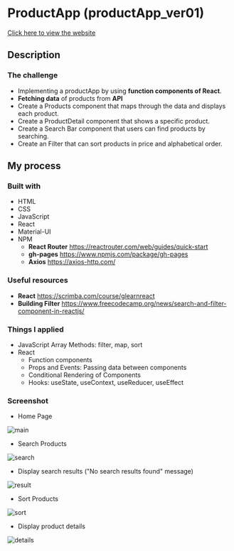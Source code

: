 # ProductApp (productApp_ver01)
[Click here to view the website](https://jwd-activity.github.io/productAPP/)

## Description
### The challenge
- Implementing a productApp by using **function components of React**.
- **Fetching data** of products from **API**
- Create a Products component that maps through the data and displays each product.
- Create a ProductDetail component that shows a specific product.
- Create a Search Bar component that users can find products by searching.
- Create an Filter that can sort products in price and alphabetical order.

## My process
### Built with
- HTML
- CSS
- JavaScript
- React
- Material-UI
- NPM
  - **React Router** https://reactrouter.com/web/guides/quick-start
  - **gh-pages**  https://www.npmjs.com/package/gh-pages
  - **Axios** https://axios-http.com/

### Useful resources
- **React** https://scrimba.com/course/glearnreact
- **Building Filter** https://www.freecodecamp.org/news/search-and-filter-component-in-reactjs/

### Things I applied
- JavaScript Array Methods: filter, map, sort
- React  
  - Function components
  - Props and Events: Passing data between components
  - Conditional Rendering of Components
  - Hooks: useState, useContext, useReducer, useEffect

### Screenshot

- Home Page

![main](https://user-images.githubusercontent.com/83196262/137465902-3f5f43d7-779f-4c25-99fb-02fabcb6244e.png)

- Search Products

![search](https://user-images.githubusercontent.com/83196262/137465931-555e7f3c-71b0-45ed-809a-969d472223a4.png)

- Display search results ("No search results found" message)

![result](https://user-images.githubusercontent.com/83196262/137465944-cf818db4-d5bd-4c44-a8ad-77bfa83d7a80.png)

- Sort Products

![sort](https://user-images.githubusercontent.com/83196262/137465971-e23fd731-b886-4d68-ad52-d796e1318903.png)

- Display product details

![details](https://user-images.githubusercontent.com/83196262/137465988-7ccdcd2a-ac93-4f7c-98f7-f502d7ff2c3b.png)




